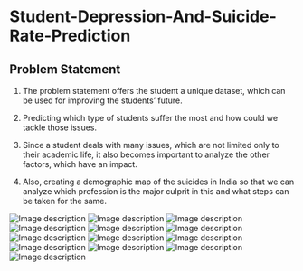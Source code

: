 # Student-Depression-And-Suicide-Rate-Prediction
## Problem Statement

1) The problem statement offers the student a unique dataset, which can be
used for improving the students’ future.

2) Predicting which type of students suffer the most and how could we
tackle those issues.

3) Since a student deals with many issues, which are not limited only to
their academic life, it also becomes important to analyze the other
factors, which have an impact.

4) Also, creating a demographic map of the suicides in India so that we can
analyze which profession is the major culprit in this and what steps can
be taken for the same.

![Image description](https://github.com/shlokashah/Student-Depression-And-Suicide-Rate-Prediction/blob/master/media/1.png?raw=True)
![Image description](https://github.com/shlokashah/Student-Depression-And-Suicide-Rate-Prediction/blob/master/media/2.png?raw=True)
![Image description](https://github.com/shlokashah/Student-Depression-And-Suicide-Rate-Prediction/blob/master/media/3.png?raw=True)
![Image description](https://github.com/shlokashah/Student-Depression-And-Suicide-Rate-Prediction/blob/master/media/4.png?raw=True)
![Image description](https://github.com/shlokashah/Student-Depression-And-Suicide-Rate-Prediction/blob/master/media/5.png?raw=True)
![Image description](https://github.com/shlokashah/Student-Depression-And-Suicide-Rate-Prediction/blob/master/media/6.png?raw=True)
![Image description](https://github.com/shlokashah/Student-Depression-And-Suicide-Rate-Prediction/blob/master/media/7.png?raw=True)
![Image description](https://github.com/shlokashah/Student-Depression-And-Suicide-Rate-Prediction/blob/master/media/8.png?raw=True)
![Image description](https://github.com/shlokashah/Student-Depression-And-Suicide-Rate-Prediction/blob/master/media/9.png?raw=True)
![Image description](https://github.com/shlokashah/Student-Depression-And-Suicide-Rate-Prediction/blob/master/media/10.png?raw=True)
![Image description](https://github.com/shlokashah/Student-Depression-And-Suicide-Rate-Prediction/blob/master/media/12.png?raw=True)
![Image description](https://github.com/shlokashah/Student-Depression-And-Suicide-Rate-Prediction/blob/master/media/13.png?raw=True)
![Image description](https://github.com/shlokashah/Student-Depression-And-Suicide-Rate-Prediction/blob/master/media/14.png?raw=True)

